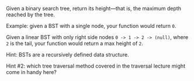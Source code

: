 Given a binary search tree, return its height—that is, the maximum depth reached by the tree.

Example: given a BST with a single node, your function would return `0`.

Given a linear BST with only right side nodes `0 -> 1 -> 2 -> (null)`, where `2` is the tail, your function would return a max height of `2`.

Hint: BSTs are a recursively defined data structure.

Hint #2: which tree traversal method covered in the traversal lecture might come in handy here?

